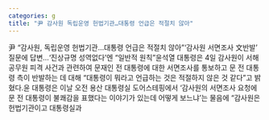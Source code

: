 ```yaml
---
categories: g
title: "尹 감사원 독립운영 헌법기관…대통령 언급은 적절치 않아"
---
```

尹 “감사원, 독립운영 헌법기관…대통령 언급은 적절치 않아”‘감사원 서면조사 文반발’ 질문에 답변…‘진상규명 성역없다’엔 “일반적 원칙”윤석열 대통령은 4일 감사원이 서해 공무원 피격 사건과 관련하여 문재인 전 대통령에 대한 서면조사를 통보하고 문 전 대통령 측이 반발하는 데 대해 “대통령이 뭐라고 언급하는 것은 적절하지 않은 것 같다”고 밝혔다.윤 대통령은 이날 오전 용산 대통령실 도어스테핑에서 ‘감사원의 서면조사 요청에 문 전 대통령이 불쾌감을 표했다는 이야기가 있는데 어떻게 보느냐’는 물음에 “감사원은 헌법기관이고 대통령실과